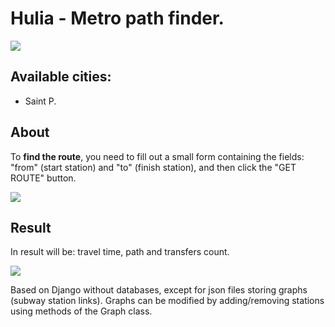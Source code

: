 <h1>Hulia - Metro path finder.</h1>
<img src="https://i.imgur.com/x1dcoga.png">
<h2>Available cities:</h2>
<ul>
	<li>Saint P.</li>
</ul>
<h2>About</h2>
<p>To <b>find the route</b>, you need to fill out a small form containing the fields: "from" (start station) and "to" (finish station), and then click the "GET ROUTE" button.</p>
<img src="https://i.imgur.com/iDTvfMP.png" />
<h2>Result</h2>
<p>In result will be: travel time, path and transfers count.</p>
<img src="https://i.imgur.com/jAGfDVA.png">
<p>Based on Django without databases, except for json files storing graphs (subway station links).
Graphs can be modified by adding/removing stations using methods of the Graph class.</p>
